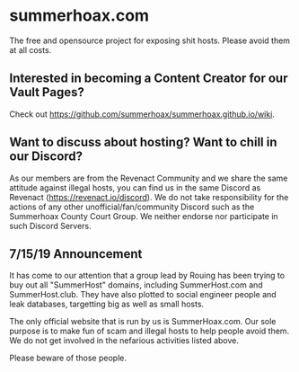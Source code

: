 # summerhoax.com
The free and opensource project for exposing shit hosts.
Please avoid them at all costs.

## Interested in becoming a Content Creator for our Vault Pages?
Check out <https://github.com/summerhoax/summerhoax.github.io/wiki>.

## Want to discuss about hosting? Want to chill in our Discord?
As our members are from the Revenact Community and we share the same attitude against illegal hosts, you can find us in the same Discord as Revenact (https://revenact.io/discord). We do not take responsibility for the actions of any other unofficial/fan/community Discord such as the Summerhoax County Court Group. We neither endorse nor participate in such Discord Servers. 

## 7/15/19 Announcement
It has come to our attention that a group lead by Rouing has been trying to buy out all "SummerHost" domains, including SummerHost.com and SummerHost.club. They have also plotted to social engineer people and leak databases, targetting big as well as small hosts.

The only official website that is run by us is SummerHoax.com. Our sole purpose is to make fun of scam and illegal hosts to help people avoid them. We do not get involved in the nefarious activities listed above.

Please beware of those people.
